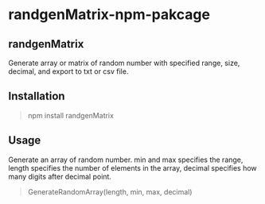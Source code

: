 # randgenMatrix-npm-pakcage

## randgenMatrix
Generate array or matrix of random number with specified range, size, decimal, and export to txt or csv file. 

## Installation
> npm install randgenMatrix

## Usage
Generate an array of random number. min and max specifies the range, length specifies the number of elements in the array, decimal specifies how many digits after decimal point. 
> GenerateRandomArray(length, min, max, decimal)
